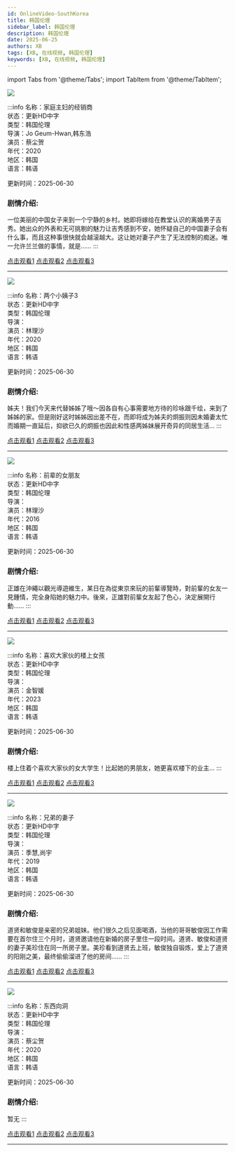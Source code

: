 ```yaml
---
id: OnlineVideo-SouthKorea
title: 韩国伦理
sidebar_label: 韩国伦理
description: 韩国伦理
date: 2025-06-25
authors: XB
tags: [XB, 在线视频, 韩国伦理]
keywords: [XB, 在线视频, 韩国伦理]
---
```



import Tabs from '@theme/Tabs';
import TabItem from '@theme/TabItem';


![](https://kuaichezyimg.com/upload/vod/20231226-1/5d834f2e3e4b71ff6112fe81069ee85e.jpg)

:::info
名称：家庭主妇的经销商   
状态：更新HD中字   
类型：韩国伦理  
导演：Jo Geum-Hwan,韩东浩   
演员：蔡尘贺  
年代：2020       
地区：韩国  
语言：韩语  

更新时间：2025-06-30

### 剧情介绍:
一位美丽的中国女子来到一个宁静的乡村。她即将嫁给在教堂认识的离婚男子吉秀。她出众的外表和无可挑剔的魅力让吉秀感到不安，她怀疑自己的中国妻子会有什么事，而且这种事很快就会越滚越大。这让她对妻子产生了无法控制的痴迷。唯一允许兰兰做的事情，就是……
:::

<Tabs className="unique-tabs">

  <TabItem value="链接1">
  <a href="https://yutujx.com/?url=https://v8.longshengtea.com/yyv8/202312/15/qh89eu7Vpd1/video/index.m3u8">点击观看1</a></TabItem>
  <TabItem value="链接2"><a href="https://tools.liumingye.cn/m3u8/#https://v8.longshengtea.com/yyv8/202312/15/qh89eu7Vpd1/video/index.m3u8">点击观看2</a></TabItem>
  <TabItem value="链接3"><a href="https://www.m3u8player.online/embed/m3u8?url=https://v8.longshengtea.com/yyv8/202312/15/qh89eu7Vpd1/video/index.m3u8">点击观看3</a></TabItem>
</Tabs>

---

![](https://kuaichezyimg.com/upload/vod/20240930-1/6608ba86fbbcf2d4dc607738ca42b983.jpg)

:::info
名称：两个小姨子3   
状态：更新HD中字   
类型：韩国伦理  
导演：  
演员：林理沙  
年代：2020  
地区：韩国  
语言：韩语  

更新时间：2025-06-30

### 剧情介绍:
姊夫！我们今天来代替姊姊了哦～因各自有心事需要地方待的珍咏跟千绘，来到了姊姊的家。但是刚好这时姊姊因出差不在，而即将成为姊夫的炯振则因未婚妻太忙而婚期一直延后，抑欲已久的炯振也因此和性感两姊妹展开奇异的同居生活…
:::

<Tabs className="unique-tabs">

  <TabItem value="链接1">
  <a href="https://yutujx.com/?url=https://v10.longshengtea.com/yyv10/202409/29/kdgGDmYr1N15/video/index.m3u8">点击观看1</a></TabItem>
  <TabItem value="链接2"><a href="https://tools.liumingye.cn/m3u8/#https://v10.longshengtea.com/yyv10/202409/29/kdgGDmYr1N15/video/index.m3u8">点击观看2</a></TabItem>
  <TabItem value="链接3"><a href="https://www.m3u8player.online/embed/m3u8?url=https://v10.longshengtea.com/yyv10/202409/29/kdgGDmYr1N15/video/index.m3u8">点击观看3</a></TabItem>
</Tabs>

---

![](https://kuaichezyimg.com/upload/vod/20240125-1/0972d40daf5de314a8ad15fccbe7015f.jpg)

:::info
名称：前辈的女朋友   
状态：更新HD中字   
类型：韩国伦理  
导演：  
演员：林理沙  
年代：2016   
地区：韩国  
语言：韩语  

更新时间：2025-06-30

### 剧情介绍:
正雄在沖繩以觀光導遊維生，某日在為從東京來玩的前輩導覽時，對前輩的女友一見鍾情，完全身陷她的魅力中。後來，正雄對前輩女友起了色心，決定展開行動……
:::

<Tabs className="unique-tabs">

  <TabItem value="链接1">
  <a href="https://yutujx.com/?url=https://v10.longshengtea.com/yyv10/202401/25/zaXkyTfctw1/video/index.m3u8">点击观看1</a></TabItem>
  <TabItem value="链接2"><a href="https://tools.liumingye.cn/m3u8/#https://v10.longshengtea.com/yyv10/202401/25/zaXkyTfctw1/video/index.m3u8">点击观看2</a></TabItem>
  <TabItem value="链接3"><a href="https://www.m3u8player.online/embed/m3u8?url=https://v10.longshengtea.com/yyv10/202401/25/zaXkyTfctw1/video/index.m3u88">点击观看3</a></TabItem>
</Tabs>

---

![](https://kuaichezyimg.com/upload/vod/20240111-1/ccf0ddc24628c02738ed28879d81e584.jpg)

:::info
名称：喜欢大家伙的楼上女孩   
状态：更新HD中字   
类型：韩国伦理  
导演：  
演员：金智媛  
年代：2023   
地区：韩国  
语言：韩语  

更新时间：2025-06-30

### 剧情介绍:
楼上住着个喜欢大家伙的女大学生！比起她的男朋友，她更喜欢楼下的业主...
:::

<Tabs className="unique-tabs">

  <TabItem value="链接1">
  <a href="https://yutujx.com/?url=https://v10.longshengtea.com/yyv10/202401/10/i3Bc3izqCg1/video/index.m3u8">点击观看1</a></TabItem>
  <TabItem value="链接2"><a href="https://tools.liumingye.cn/m3u8/#https://v10.longshengtea.com/yyv10/202401/10/i3Bc3izqCg1/video/index.m3u8">点击观看2</a></TabItem>
  <TabItem value="链接3"><a href="https://www.m3u8player.online/embed/m3u8?url=https://v10.longshengtea.com/yyv10/202401/10/i3Bc3izqCg1/video/index.m3u8">点击观看3</a></TabItem>
</Tabs>

---

![](https://kuaichezyimg.com/upload/vod/20231226-1/4ed434a25e6fb92ff84a9af98be3b27b.jpg)

:::info
名称：兄弟的妻子   
状态：更新HD中字   
类型：韩国伦理  
导演：  
演员：季慧,尚宇  
年代：2019   
地区：韩国  
语言：韩语  

更新时间：2025-06-30

### 剧情介绍:
道贤和敏俊是亲密的兄弟姐妹。他们很久之后见面喝酒，当他的哥哥敏俊因工作需要在首尔住三个月时，道贤邀请他在新婚的房子里住一段时间。道贤、敏俊和道贤的妻子美珍住在同一所房子里。美珍看到道贤去上班，敏俊独自锻炼，爱上了道贤的阳刚之美，最终偷偷溜进了他的房间……
:::

<Tabs className="unique-tabs">

  <TabItem value="链接1">
  <a href="https://yutujx.com/?url=hhttps://v8.longshengtea.com/yyv8/202312/15/Xjs3bcEi0G1/video/index.m3u8">点击观看1</a></TabItem>
  <TabItem value="链接2"><a href="https://tools.liumingye.cn/m3u8/#https://v8.longshengtea.com/yyv8/202312/15/Xjs3bcEi0G1/video/index.m3u8">点击观看2</a></TabItem>
  <TabItem value="链接3"><a href="https://www.m3u8player.online/embed/m3u8?url=https://v8.longshengtea.com/yyv8/202312/15/Xjs3bcEi0G1/video/index.m3u8">点击观看3</a></TabItem>
</Tabs>

---


![](https://kuaichezyimg.com/upload/vod/20231226-1/f458ffbc607c138c502c6a7f366838e4.jpg)

:::info
名称：东西向洞   
状态：更新HD中字   
类型：韩国伦理  
导演：   
演员：蔡尘贺  
年代：2020       
地区：韩国  
语言：韩语  

更新时间：2025-06-30

### 剧情介绍:

暂无
:::

<Tabs className="unique-tabs">

  <TabItem value="链接1">
  <a href="https://yutujx.com/?url=https://v8.longshengtea.com/yyv8/202312/15/qh89eu7Vpd1/video/index.m3u8">点击观看1</a></TabItem>
  <TabItem value="链接2"><a href="https://tools.liumingye.cn/m3u8/#https://v8.longshengtea.com/yyv8/202312/15/qh89eu7Vpd1/video/index.m3u8">点击观看2</a></TabItem>
  <TabItem value="链接3"><a href="https://www.m3u8player.online/embed/m3u8?url=https://v8.longshengtea.com/yyv8/202312/15/qh89eu7Vpd1/video/index.m3u8">点击观看3</a></TabItem>
</Tabs>

---








